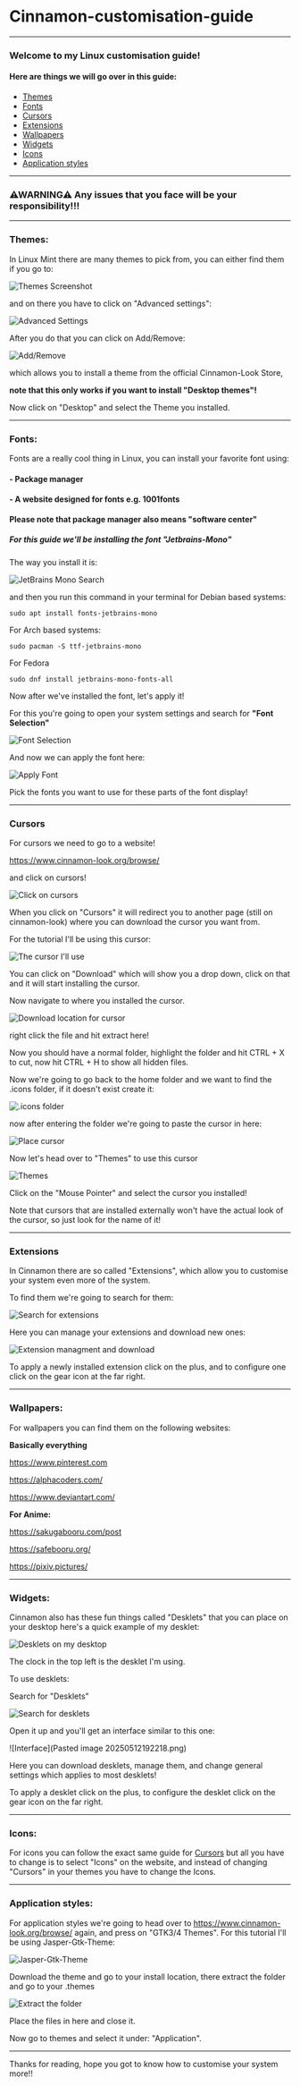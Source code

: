 # Cinnamon-customisation-guide

---

### **Welcome to my Linux customisation guide!** 

#### Here are things we will go over in this guide:
- [Themes](#themes)
- [Fonts](#fonts)
- [Cursors](#cursors)
- [Extensions](#extensions)
- [Wallpapers](#wallpapers)
- [Widgets](#widgets)
- [Icons](#icons)
- [Application styles](#application-styles)


---
###  ⚠WARNING⚠ Any issues that you face will be your responsibility!!!

---


### Themes:

In Linux Mint there are many themes to pick from, you can either find them if you go to:

![Themes Screenshot](images/Screenshot%20from%202025-05-12%2018-01-37.png)

and on there you have to click on "Advanced settings":

![Advanced Settings](images/Pasted%20image%2020250512180422.png)

After you do that you can click on Add/Remove:

![Add/Remove](images/Pasted%20image%2020250512180548.png)

which allows you to install a theme from the official Cinnamon-Look Store,

**note that this only works if you want to install "Desktop themes"!**

Now click on "Desktop" and select the Theme you installed.

---

### Fonts:

Fonts are a really cool thing in Linux, you can install your favorite font using:

#### - Package manager
#### - A website designed for fonts e.g. 1001fonts

**Please note that package manager also means "software center"**

##### For this guide we'll be installing the font "Jetbrains-Mono"

The way you install it is:

![JetBrains Mono Search](images/Pasted%20image%2020250512181213.png)


and then you run this command in your terminal for Debian based systems:

```
sudo apt install fonts-jetbrains-mono
```


For Arch based systems:

```
sudo pacman -S ttf-jetbrains-mono
```

For Fedora

```
sudo dnf install jetbrains-mono-fonts-all
```


Now after we've installed the font, let's apply it!

For this you're going to open your system settings and search for **"Font Selection"**

![Font Selection](Pasted&image&20250512183428.png)


And now we can apply the font here:

![Apply Font](Pasted&image&20250512183554.png)

Pick the fonts you want to use for these parts of the font display!

---

### Cursors

For cursors we need to go to a website!

https://www.cinnamon-look.org/browse/

and click on cursors!

![Click on cursors](Pasted&image&20250512184001.png)

When you click on "Cursors" it will redirect you to another page (still on cinnamon-look) where you can download the cursor you want from.

For the tutorial I'll be using this cursor:

![The cursor I'll use](Pasted&image&20250512184150.png)

You can click on "Download" which will show you a drop down, click on that and it will start installing the cursor.

Now navigate to where you installed the cursor.

![Download location for cursor](Pasted&image&20250512184453.png)

right click the file and hit extract here!

Now you should have a normal folder, highlight the folder and hit  CTRL + X to cut, now hit
CTRL + H to show all hidden files.

Now we're going to go back to the home folder and we want to find the .icons folder, if it doesn't exist create it:

![.icons folder](Pasted&image&20250512185512.png)

now after entering the folder we're going to paste the cursor in here:

![Place cursor](Pasted&image&20250512185654.png)

Now let's head over to "Themes" to use this cursor

![Themes](Pasted&image&20250512190004.png)

Click on the "Mouse Pointer" and select the cursor you installed!

Note that cursors that are installed externally won't have the actual look of the cursor, so just look for the name of it!

---

### Extensions

In Cinnamon there are so called "Extensions", which allow you to customise your system even more of the system.

To find them we're going to search for them:

![Search for extensions](Pasted&image&20250512190630.png)

Here you can manage your extensions and download new ones:

![Extension managment and download](Pasted&image&20250512190706.png)

To apply a newly installed extension click on the plus, and to configure one click on the gear icon at the far right.

---

### Wallpapers:

For wallpapers you can find them on the following websites:

**Basically everything**

https://www.pinterest.com

https://alphacoders.com/

https://www.deviantart.com/

**For Anime:**

https://sakugabooru.com/post

https://safebooru.org/

https://pixiv.pictures/

---

### Widgets:

Cinnamon also has these fun things called "Desklets" that you can place on your desktop here's a quick example of my desklet:

![Desklets on my desktop](Pasted&image&20250512191453.png)

The clock in the top left is the desklet I'm using.

To use desklets:

Search for "Desklets"

![Search for desklets](Pasted&image&20250512192123.png)

Open it up and you'll get an interface similar to this one:

![Interface](Pasted image 20250512192218.png)

Here you can download desklets, manage them, and change general settings which applies to most desklets!

To apply a desklet click on the plus, to configure the desklet click on the gear icon on the far right.

---

### Icons:

For icons you can follow the exact same guide for [Cursors](#cursors) but all you have to change is to select "Icons" on the website, and instead of changing "Cursors" in your themes you have to change the Icons.

---

### Application styles:

For application styles we're going to head over to https://www.cinnamon-look.org/browse/ again, and press on "GTK3/4 Themes".
For this tutorial I'll be using Jasper-Gtk-Theme:

![Jasper-Gtk-Theme](images/Pasted&image&20250512193638.png)

Download the theme and go to your install location, there extract the folder and go to your .themes

![Extract the folder](Pasted&image&20250512193832.png)

Place the files in here and close it.

Now go to themes and select it under: "Application".

---

Thanks for reading, hope you got to know how to customise your system more!!

